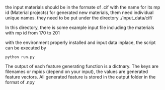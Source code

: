 the input materials should be in the formate of .cif with the name for its mp id (Material projects)
for generated new materials, them need individual unique names.
they need to be put under the directory ./input_data/cif/ 

In this directory, there is some example input file including the materials with mp id from 170 to 201

with the environment properly installed and input data inplace,
the script can be executed by 

```
python run.py
```

The output of each feature generating function is a dictnary. The keys are filenames or mpids (depend on your input), the values are generated feature vectors.
All generated feature is stored in the output folder in the format of .npy



